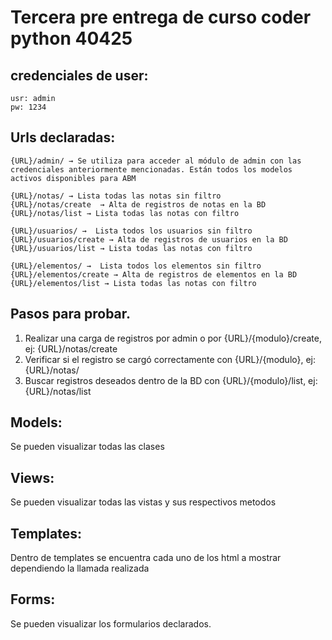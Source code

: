 # Tercera pre entrega de curso coder python 40425

## credenciales de user:

    usr: admin
    pw: 1234

## Urls declaradas:
    {URL}/admin/ → Se utiliza para acceder al módulo de admin con las credenciales anteriormente mencionadas. Están todos los modelos activos disponibles para ABM
    
    {URL}/notas/ → Lista todas las notas sin filtro
    {URL}/notas/create  → Alta de registros de notas en la BD
    {URL}/notas/list → Lista todas las notas con filtro

    {URL}/usuarios/ →  Lista todos los usuarios sin filtro
    {URL}/usuarios/create → Alta de registros de usuarios en la BD
    {URL}/usuarios/list → Lista todas las notas con filtro

    {URL}/elementos/ →  Lista todos los elementos sin filtro
    {URL}/elementos/create → Alta de registros de elementos en la BD
    {URL}/elementos/list → Lista todas las notas con filtro

## Pasos para probar.
1. Realizar una carga de registros por admin o por {URL}/{modulo}/create, ej:  {URL}/notas/create
2. Verificar si el registro se cargó correctamente con {URL}/{modulo}, ej: {URL}/notas/
3. Buscar registros deseados dentro de la BD con {URL}/{modulo}/list, ej: {URL}/notas/list

## Models:
Se pueden visualizar todas las clases

## Views:
Se pueden visualizar todas las vistas y sus respectivos metodos

## Templates:
Dentro de templates se encuentra cada uno de los html a mostrar dependiendo la llamada realizada

## Forms:
Se pueden visualizar los formularios declarados.